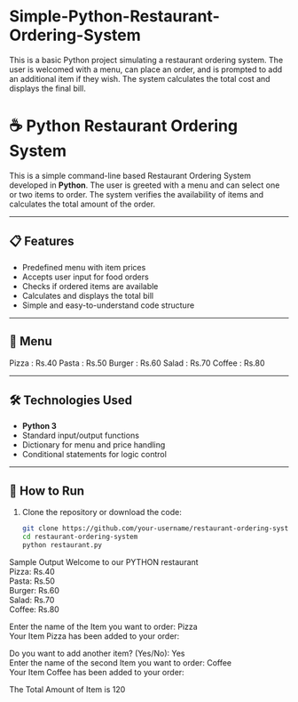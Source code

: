 # Simple-Python-Restaurant-Ordering-System
This is a basic Python project simulating a restaurant ordering system. The user is welcomed with a menu, can place an order, and is prompted to add an additional item if they wish. The system calculates the total cost and displays the final bill.

# ☕ Python Restaurant Ordering System

This is a simple command-line based Restaurant Ordering System developed in **Python**. The user is greeted with a menu and can select one or two items to order. The system verifies the availability of items and calculates the total amount of the order.

---

## 📋 Features

- Predefined menu with item prices  
- Accepts user input for food orders  
- Checks if ordered items are available  
- Calculates and displays the total bill  
- Simple and easy-to-understand code structure

---

## 🧾 Menu
Pizza : Rs.40
Pasta : Rs.50
Burger : Rs.60
Salad : Rs.70
Coffee : Rs.80

---

## 🛠️ Technologies Used

- **Python 3**  
- Standard input/output functions  
- Dictionary for menu and price handling  
- Conditional statements for logic control

---

## 🚀 How to Run

1. Clone the repository or download the code:
   ```bash
   git clone https://github.com/your-username/restaurant-ordering-system.git
   cd restaurant-ordering-system
   python restaurant.py

Sample Output
Welcome to our PYTHON restaurant  
Pizza: Rs.40  
Pasta: Rs.50  
Burger: Rs.60  
Salad: Rs.70  
Coffee: Rs.80

Enter the name of the Item you want to order: Pizza  
Your Item Pizza has been added to your order:  

Do you want to add another item? (Yes/No): Yes  
Enter the name of the second Item you want to order: Coffee  
Your Item Coffee has been added to your order:  

The Total Amount of Item is 120  
